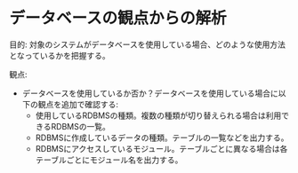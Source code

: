 # データベースの観点からの解析

目的: 対象のシステムがデータベースを使用している場合、どのような使用方法となっているかを把握する。

観点:
- データベースを使用しているか否か？データベースを使用している場合に以下の観点を追加で確認する:
    - 使用しているRDBMSの種類。複数の種類が切り替えられる場合は利用できるRDBMSの一覧。
    - RDBMSに作成しているデータの種類。テーブルの一覧などを出力する。
    - RDBMSにアクセスしているモジュール。テーブルごとに異なる場合は各テーブルごとにモジュール名を出力する。
